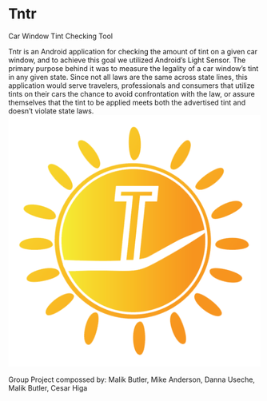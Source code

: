 
# Tntr

Car Window Tint  Checking Tool

  Tntr is an Android application for checking the amount of tint on a given car window, and to achieve this goal we utilized Android’s Light Sensor. The primary purpose behind it was to measure the legality of a car window’s tint in any given state. Since not all laws are the same across state lines, this application would serve travelers, professionals and consumers that utilize tints on their cars the chance to avoid confrontation with the law, or assure themselves that the tint to be applied meets both the advertised tint and doesn’t violate state laws. 
              ![alt tag](https://raw.githubusercontent.com/L-M-V-A/Tntr/master/main/app/src/main/res/drawable/logo.png)

Group Project compossed by: Malik Butler, Mike Anderson, Danna Useche, Malik Butler, Cesar Higa
